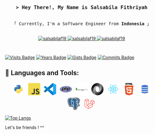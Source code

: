 <h3 align="center">
        <samp>&gt; Hey There!, My Name is Salsabila Fithriyah
        </samp>
</h3>


<p align="center"> 
  <samp>
    <br>
    「 Currently, I'm a Software Engineer from <b>Indonesia</b> 」
    <br>
    <br>
  </samp>
</p>

<p align="center">
 <a href="https://medium.com/@salsabilafitriyah76" target="blank">
  <img src="https://img.shields.io/badge/Website-DC143C?style=for-the-badge&logo=medium&logoColor=white" alt="salsabilaf19" />
 </a>
 <a href="https://www.linkedin.com/in/salsabila-fithriyah-7860881a8/" target="_blank">
  <img src="https://img.shields.io/badge/LinkedIn-0077B5?style=for-the-badge&logo=linkedin&logoColor=white" alt="salsabilaf19"/>
 </a>
 <a href="https://www.instagram.com/salsabilifee/" target="_blank">
  <img src="https://img.shields.io/badge/Instagram-fe4164?style=for-the-badge&logo=instagram&logoColor=white" alt="salsabilaf19" />
 </a> 
</p>
<br />


[![Visits Badge](https://badges.pufler.dev/visits/salsabilaf19/salsabilaf19)](https://badges.pufler.dev) [![Years Badge](https://badges.pufler.dev/years/salsabilaf19)](https://badges.pufler.dev) [![Gists Badge](https://badges.pufler.dev/gists/salsabilaf19)](https://badges.pufler.dev) [![Commits Badge](https://badges.pufler.dev/commits/monthly/salsabilaf19)](https://badges.pufler.dev)


## 🧰 Languages and Tools:
<p align="center">
<img src="https://raw.githubusercontent.com/github/explore/80688e429a7d4ef2fca1e82350fe8e3517d3494d/topics/python/python.png" alt="Python" height="40" style="vertical-align:top; margin:4px">
<img src="https://raw.githubusercontent.com/github/explore/80688e429a7d4ef2fca1e82350fe8e3517d3494d/topics/javascript/javascript.png" alt="Javascript" height="40" style="vertical-align:top; margin:4px">
<img src="https://raw.githubusercontent.com/github/explore/80688e429a7d4ef2fca1e82350fe8e3517d3494d/topics/visual-studio-code/visual-studio-code.png" alt="VS Code" height="40" style="vertical-align:top; margin:4px">
<img src="https://raw.githubusercontent.com/github/explore/80688e429a7d4ef2fca1e82350fe8e3517d3494d/topics/php/php.png" alt="PHP" height="40" style="vertical-align:top; margin:4px">
<img src="https://raw.githubusercontent.com/github/explore/80688e429a7d4ef2fca1e82350fe8e3517d3494d/topics/mongodb/mongodb.png" alt="mongo db" height="40" style="vertical-align:top; margin:4px">
<img src="https://raw.githubusercontent.com/github/explore/80688e429a7d4ef2fca1e82350fe8e3517d3494d/topics/json/json.png" alt="JSON" height="40" style="vertical-align:top; margin:4px">
<img src="https://raw.githubusercontent.com/github/explore/80688e429a7d4ef2fca1e82350fe8e3517d3494d/topics/react/react.png" alt="React JS" height="40" style="vertical-align:top; margin:4px">
<img src="https://raw.githubusercontent.com/github/explore/80688e429a7d4ef2fca1e82350fe8e3517d3494d/topics/html/html.png" alt="HTML" height="40" style="vertical-align:top; margin:4px">
<img src="https://raw.githubusercontent.com/github/explore/80688e429a7d4ef2fca1e82350fe8e3517d3494d/topics/sql/sql.png" alt="SQL" height="40" style="vertical-align:top; margin:4px">
<img src="https://raw.githubusercontent.com/github/explore/80688e429a7d4ef2fca1e82350fe8e3517d3494d/topics/postgresql/postgresql.png" alt="PostgreSQL" height="40" style="vertical-align:top; margin:4px">
<img src="https://raw.githubusercontent.com/github/explore/80688e429a7d4ef2fca1e82350fe8e3517d3494d/topics/laravel/laravel.png" alt="Laravel" height="40" style="vertical-align:top; margin:4px">
</p>

[![Top Langs](https://github-readme-stats.vercel.app/api?username=salsabilaf19&theme=algolia&show_icons=true)](https://github.com/salsabilaf19)

Let's be friends ! ^^


